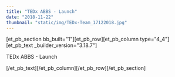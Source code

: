 ```yaml
---
title: "TEDx ABBS - Launch"
date: "2018-11-22"
thumbnail: "static/img/TEDx-Team_17122018.jpg"
---
```


\[et\_pb\_section bb\_built="1"\]\[et\_pb\_row\]\[et\_pb\_column type="4\_4"\]\[et\_pb\_text \_builder\_version="3.18.7"\]

TEDx ABBS - Launch

\[/et\_pb\_text\]\[/et\_pb\_column\]\[/et\_pb\_row\]\[/et\_pb\_section\]
